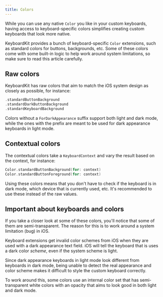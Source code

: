 ```yaml
---
title: Colors
---
```


While you can use any native `Color` you like in your custom keyboards, having access to keyboard-specific colors simplifies creating custom keyboards that look more native.

KeyboardKit provides a bunch of keyboard-specific `Color` extensions, such as standard colors for buttons, backgrounds, etc. Some of these colors come with some built-in logic to help work around system limitations, so make sure to read this article carefully.



## Raw colors

KeyboardKit has raw colors that aim to match the iOS system design as closely as possible, for instance:

```swift
.standardButtonBackground
.standardDarkButtonBackground
.standardKeyboardBackground
```

Colors without a `ForDarkAppearance` suffix support both light and dark mode, while the ones with the prefix are meant to be used for dark appearance keyboards in light mode.



## Contextual colors

The contextual colors take a ``KeyboardContext`` and vary the result based on the context, for instance:

```swift
Color.standardButtonBackground(for: context)
Color.standardButtonForeground(for: context)
```

Using these colors means that you don't have to check if the keyboard is in dark mode, which device that is currently used, etc. It's recommended to use these instead of the raw values. 



## Important about keyboards and colors

If you take a closer look at some of these colors, you'll notice that some of them are semi-transparent. The reason for this is to work around a system limitation (bug) in iOS.

Keyboard extensions get invalid color schemes from iOS when they are used with a dark appearance text field. iOS will tell the keyboard that is uses a dark color *scheme*, even if the system scheme is light. 

Since dark appearance keyboards in light mode look different from keyboards in dark mode, being unable to detect the real appearance and color scheme makes it difficult to style the custom keyboard correctly. 

To work around this, some colors use an internal color set that has semi-transparent white colors with an opacity that aims to look good in both light and dark mode.


[Pro]: /pro